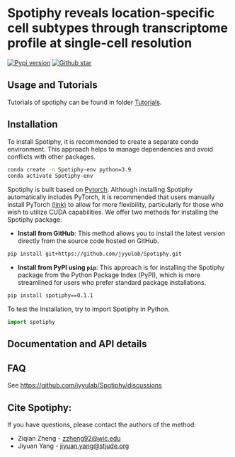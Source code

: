 # Spotiphy reveals location-specific cell subtypes through transcriptome profile at single-cell resolution

[![Pypi version](https://img.shields.io/pypi/v/spotiphy)](https://pypi.org/project/spotiphy/)
[![Github star](https://img.shields.io/github/stars/jyyulab/Spotiphy)](https://github.com/jyyulab/Spotiphy/stargazers)

## Usage and Tutorials
Tutorials of spotiphy can be found in folder [Tutorials](https://github.com/jyyulab/Spotiphy/tree/main/tutorials).

## Installation

[//]: # (### Requirements)
[//]: # (+ Linux/UNIX/Windows system)
[//]: # (+ Python >= 3.9)
[//]: # (+ pytorch == 1.7.1)

To install Spotiphy, it is recommended to create a separate conda environment. This approach helps to manage 
dependencies and avoid conflicts with other packages.
```bash
conda create -n Spotiphy-env python=3.9
conda activate Spotiphy-env
```

Spotiphy is built based on [Pytorch](https://pytorch.org/). Although installing Spotiphy automatically includes PyTorch,
it is recommended that users manually install PyTorch [(link)](https://pytorch.org/get-started/locally/) to allow for 
more flexibility, particularly for those who wish to utilize CUDA capabilities.
We offer two methods for installing the Spotiphy package:
+ **Install from GitHub**: This method allows you to install the latest version directly from the source code hosted on 
GitHub.
```bash
pip install git+https://github.com/jyyulab/Spotiphy.git
```
+ **Install from PyPI using `pip`**: This approach is for installing the Spotiphy package from the Python Package Index 
(PyPI), which is more streamlined for users who prefer standard package installations.
```bash
pip install spotiphy==0.1.1
```

To test the Installation, try to import Spotiphy in Python.
```Python
import spotiphy
```
## Documentation and API details


## FAQ
See https://github.com/jyyulab/Spotiphy/discussions


## Cite Spotiphy:

If you have questions, please contact the authors of the method:
+ Ziqian Zheng - zzheng92@wic.edu
+ Jiyuan Yang - jiyuan.yang@stjude.org